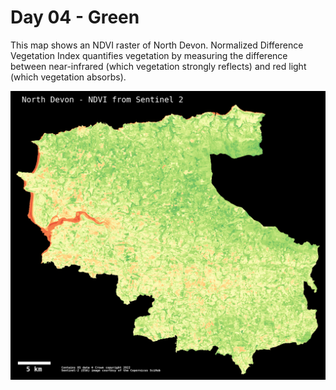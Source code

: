 # Day 04 - Green

This map shows an NDVI raster of North Devon. Normalized Difference Vegetation Index quantifies vegetation by measuring the difference between near-infrared (which vegetation strongly reflects) and red light (which vegetation absorbs).

![Day 02 map](https://github.com/joekbullard/mapchallenge22/blob/main/day04/output.png?raw=true)